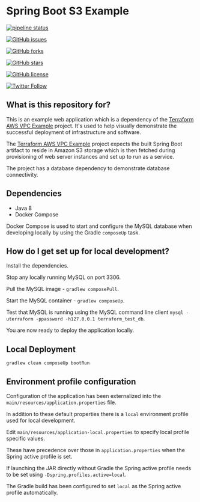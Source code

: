# Spring Boot S3 Example #

[![pipeline status](https://gitlab.com/benoutram/springboot-s3-example/badges/master/pipeline.svg)](https://gitlab.com/benoutram/springboot-s3-example/commits/master)

[![GitHub issues](https://img.shields.io/github/issues/benoutram/springboot-s3-example.svg)](https://github.com/benoutram/springboot-s3-example/issues)

[![GitHub forks](https://img.shields.io/github/forks/benoutram/springboot-s3-example.svg)](https://github.com/benoutram/springboot-s3-example/network)

[![GitHub stars](https://img.shields.io/github/stars/benoutram/springboot-s3-example.svg)](https://github.com/benoutram/springboot-s3-example/stargazers)

[![GitHub license](https://img.shields.io/github/license/benoutram/springboot-s3-example.svg)](https://github.com/benoutram/springboot-s3-example/blob/master/LICENSE)

[![Twitter Follow](https://img.shields.io/twitter/follow/benoutram.svg?style=social&label=Follow)](https://twitter.com/intent/follow?screen_name=benoutram)

## What is this repository for? ##

This is an example web application which is a dependency of the [Terraform AWS VPC Example](https://github.com/benoutram/terraform-aws-vpc-example) project. It's used to help visually demonstrate the successful deployment of 
infrastructure and software.

The [Terraform AWS VPC Example](https://github.com/benoutram/terraform-aws-vpc-example) project expects the built 
Spring Boot artifact to reside in Amazon S3 storage which is then fetched during provisioning of web server 
instances and set up to run as a service.

The project has a database dependency to demonstrate database connectivity.

## Dependencies ##

  * Java 8
  * Docker Compose
  
Docker Compose is used to start and configure the MySQL database when developing locally by using the Gradle 
`composeUp` task.

## How do I get set up for local development? ##

Install the dependencies.

Stop any locally running MySQL on port 3306.

Pull the MySQL image - `gradlew composePull`.

Start the MySQL container - `gradlew composeUp`.
  
Test that MySQL is running using the MySQL command line client `mysql -uterraform -ppassword -h127.0.0.1 terraform_test_db`.

You are now ready to deploy the application locally.

## Local Deployment ##

`gradlew clean composeUp bootRun`

## Environment profile configuration ##

Configuration of the application has been externalized into the `main/resources/application.properties` file.

In addition to these default properties there is a `local` environment profile used for local development.

Edit `main/resources/application-local.properties` to specify local profile specific values.

These have precedence over those in `application.properties` when the Spring active profile is set.

If launching the JAR directly without Gradle the Spring active profile needs to be set using `-Dspring.profiles.active=local`.

The Gradle build has been configured to set `local` as the Spring active profile automatically.
